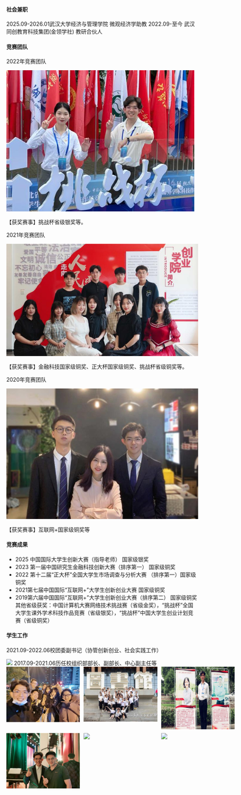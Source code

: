 


#### 社会兼职
2025.09-2026.01武汉大学经济与管理学院 微观经济学助教
2022.09-至今 武汉同创教育科技集团(金领学社) 教研合伙人
#### 竞赛团队
2022年竞赛团队

![2022年竞赛团队](static/assets/img/1.png)

【获奖赛事】挑战杯省级银奖等。


2021年竞赛团队


![2021年竞赛团队](static/assets/img/2.png)



【获奖赛事】金融科技国家级铜奖、正大杯国家级铜奖、挑战杯省级铜奖等。

2020年竞赛团队

![2020年竞赛团队](static/assets/img/3.png)

【获奖赛事】互联网+国家级铜奖等



#### 竞赛成果
- 2025 中国国际大学生创新大赛（指导老师） 国家级银奖
- 2023 第一届中国研究生金融科技创新大赛（排序第一） 国家级铜奖
- 2022 第十二届“正大杯”全国大学生市场调查与分析大赛 （排序第一）国家级铜奖
- 2021第七届中国国际“互联网+”大学生创新创业大赛 国家级铜奖
- 2019第六届中国国际“互联网+”大学生创新创业大赛（排序第二） 国家级铜奖
其他省级获奖：中国计算机大赛网络技术挑战赛（省级金奖），“挑战杯”全国大学生课外学术科技作品竞赛（省级银奖），“挑战杯”中国大学生创业计划竞赛（省级铜奖）


#### 学生工作


2021.09-2022.06校团委副书记（协管创新创业、社会实践工作）


<img src="static/assets/img/4.png" style="max-width: 100%; height: auto;">
2017.09-2021.06历任校组织部部长、副部长、中心副主任等




<div style="display: grid; grid-template-columns: repeat(3, 1fr); gap: 10px; width: 600px;">
  <!-- 6张图片 -->
  <img src="static/assets/img/21.png" style="width: 100%; height: auto;">
  <img src="static/assets/img/22.png" style="width: 100%; height: auto;">
  <img src="static/assets/img/23.png" style="width: 100%; height: auto;">    
  <img src="static/assets/img/24.png" style="width: 100%; height: auto;">
  <img src="static/assets/img/25.png" style="width: 100%; height: auto;">
  <img src="static/assets/img/26.png" style="width: 100%; height: auto;">
</div>